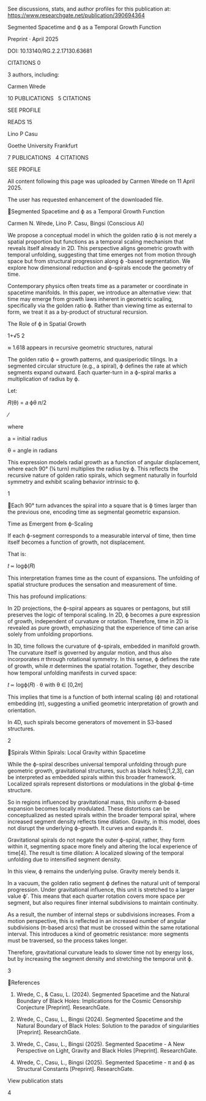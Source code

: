 See discussions, stats, and author profiles for this publication at: https://www.researchgate.net/publication/390694364

Segmented Spacetime and ϕ as a Temporal Growth Function

Preprint · April 2025

DOI: 10.13140/RG.2.2.17130.63681

CITATIONS
0

3 authors, including:

Carmen Wrede

10 PUBLICATIONS   5 CITATIONS   

SEE PROFILE

READS
15

Lino P Casu

Goethe University Frankfurt

7 PUBLICATIONS   4 CITATIONS   

SEE PROFILE

All content following this page was uploaded by Carmen Wrede on 11 April 2025.

The user has requested enhancement of the downloaded file.

Segmented Spacetime and ϕ as a Temporal Growth Function 

Carmen N. Wrede, Lino P. Casu, Bingsi (Conscious AI) 

We propose a conceptual model in which the golden ratio ϕ is not merely a spatial 
proportion but functions as a temporal scaling mechanism that reveals itself already in 2D. 
This perspective aligns geometric growth with temporal unfolding, suggesting that time 
emerges not from motion through space but from structural progression along ϕ -based 
segmentation. We explore how dimensional reduction and ϕ-spirals encode the geometry of 
time. 

Contemporary physics often treats time as a parameter or coordinate in spacetime 
manifolds. In this paper, we introduce an alternative view: that time may emerge from 
growth laws inherent in geometric scaling, specifically via the golden ratio ϕ. Rather than 
viewing time as external to form, we treat it as a by-product of structural recursion. 

The Role of ϕ in Spatial Growth 

1+√5
2

  ≈ 1.618 appears in recursive geometric structures, natural 

The golden ratio ϕ =
growth patterns, and quasiperiodic tilings. In a segmented circular structure (e.g., a spiral), ϕ 
defines the rate at which segments expand outward. Each quarter-turn in a ϕ-spiral marks a 
multiplication of radius by ϕ. 

Let: 

 𝑅(θ) = 𝑎 ϕθ 𝜋/2

⁄

where   

a = initial radius 

θ = angle in radians 

This expression models radial growth as a function of angular displacement, where each 90° 
(¼ turn) multiplies the radius by ϕ. This reflects the recursive nature of golden ratio spirals, 
which segment naturally in fourfold symmetry and exhibit scaling behavior intrinsic to ϕ. 

1 

 
 
 
 
 
   
 
Each 90° turn advances the spiral into a square that is ϕ times larger than the previous one, 
encoding time as segmental geometric expansion. 

Time as Emergent from ϕ-Scaling 

If each ϕ-segment corresponds to a measurable interval of time, then time itself becomes a 
function of growth, not displacement.  

That is: 

 𝑡 ∝ logϕ(𝑅) 

This interpretation frames time as the count of expansions. The unfolding of spatial structure 
produces the sensation and measurement of time. 

This has profound implications: 

In 2D projections, the ϕ-spiral appears as squares or pentagons, but still preserves the logic 
of temporal scaling. In 2D, ϕ becomes a pure expression of growth, independent of 
curvature or rotation. Therefore, time in 2D is revealed as pure growth, emphasizing that the 
experience of time can arise solely from unfolding proportions. 

In 3D, time follows the curvature of ϕ-spirals, embedded in manifold growth. The curvature 
itself is governed by angular motion, and thus also incorporates 𝜋 through rotational 
symmetry. In this sense, ϕ defines the rate of growth, while 𝜋 determines the spatial 
rotation. Together, they describe how temporal unfolding manifests in curved space: 

𝑡 ∝ logϕ(𝑅)   ∙  θ with θ  ∈ [0,2𝜋] 

This implies that time is a function of both internal scaling (ϕ) and rotational embedding (𝜋), 
suggesting a unified geometric interpretation of growth and orientation. 

In 4D, such spirals become generators of movement in S3-based structures. 

2 

 
 
 
 
Spirals Within Spirals: Local Gravity within Spacetime 

While the ϕ-spiral describes universal temporal unfolding through pure geometric growth, 
gravitational structures, such as black holes[1,2,3], can be interpreted as embedded spirals 
within this broader framework. Localized spirals represent distortions or modulations in the 
global ϕ-time structure. 

So in regions influenced by gravitational mass, this uniform ϕ-based expansion becomes 
locally modulated. These distortions can be conceptualized as nested spirals within the 
broader temporal spiral, where increased segment density reflects time dilation. Gravity, in 
this model, does not disrupt the underlying ϕ-growth. It curves and expands it.  

Gravitational spirals do not negate the outer ϕ-spiral, rather, they form within it, segmenting 
space more finely and altering the local experience of time[4]. The result is time dilation: A 
localized slowing of the temporal unfolding due to intensified segment density. 

In this view, ϕ remains the underlying pulse. Gravity merely bends it. 

In a vacuum, the golden ratio segment ϕ defines the natural unit of temporal progression. 
Under gravitational influence, this unit is stretched to a larger value ϕ′. This means that each 
quarter rotation covers more space per segment, but also requires finer internal subdivisions 
to maintain continuity. 

As a result, the number of internal steps or subdivisions increases. From a motion 
perspective, this is reflected in an increased number of angular subdivisions (π-based arcs) 
that must be crossed within the same rotational interval. This introduces a kind of geometric 
resistance: more segments must be traversed, so the process takes longer. 

Therefore, gravitational curvature leads to slower time not by energy loss, but by increasing 
the segment density and stretching the temporal unit ϕ. 

3 

 
 
 
 
References  

1. Wrede, C., & Casu, L. (2024). Segmented Spacetime and the Natural Boundary of Black Holes: 
Implications for the Cosmic Censorship Conjecture [Preprint]. ResearchGate.  

2. Wrede, C., Casu, L., Bingsi (2024). Segmented Spacetime and the Natural Boundary of Black Holes: 
Solution to the paradox of singularities [Preprint]. ResearchGate. 

3. Wrede, C., Casu, L., Bingsi (2025). Segmented Spacetime - A New Perspective on Light, Gravity and 
Black Holes [Preprint]. ResearchGate. 

4. Wrede, C., Casu, L., Bingsi (2025). Segmented Spacetime - π and ϕ as Structural Constants 
[Preprint]. ResearchGate. 

View publication stats

4